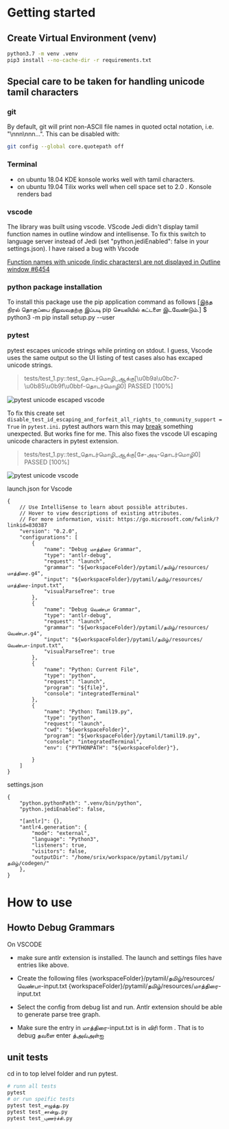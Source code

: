 # Getting started

## Create Virtual Environment (venv)
```bash
python3.7 -m venv .venv
pip3 install --no-cache-dir -r requirements.txt
```

## Special care to be taken for handling unicode tamil characters
### git
By default, git will print non-ASCII file names in quoted octal notation, i.e. "\nnn\nnn...". This can be disabled with:

```bash
git config --global core.quotepath off
```

### Terminal
* on ubuntu 18.04 KDE konsole works well with tamil characters.
* on ubuntu 19.04 Tilix works well when cell space set to 2.0 . Konsole renders bad

### vscode
The library was built using vscode. VScode Jedi didn't display tamil function names in outline window and intellisense. To fix this switch to language server instead of Jedi (set "python.jediEnabled": false in your settings.json). I have raised a bug with Vscode  

 [Function names with unicode (indic characters) are not displayed in Outline window #6454](https://github.com/microsoft/vscode-python/issues/6454)

### python package installation
To install this package use the pip application command as follows
[இந்த நிரல் தொகுப்பை நிறுவவதற்கு இப்படி pip செயலியில் கட்டளை இடவேண்டும்.]
$ python3 -m pip install setup.py  --user

### pytest
pytest escapes unicode strings while printing on stdout. I guess, Vscode uses the same output so the UI listing of test cases also has excaped unicode strings.

> tests/test_1.py::test_தொடர்மொழி_ஆக்கு[\u0b9a\u0bc7-\u0b85\u0b9f\u0bbf-தொடர்மொழி0] PASSED                 [100%]

![pytest unicode escaped vscode](https://user-images.githubusercontent.com/5801636/64475939-b2706f00-d1a6-11e9-8c74-e3834b2bcbd6.png)

To fix this create set `disable_test_id_escaping_and_forfeit_all_rights_to_community_support = True` in `pytest.ini`. pytest authors warn this may [break](https://github.com/pytest-dev/pytest/issues/5286) something unexpected. But works fine for me. This also fixes the vscode UI escaping unicode characters in pytest extension.

>tests/test_1.py::test_தொடர்மொழி_ஆக்கு[சே-அடி-தொடர்மொழி0] PASSED                                          [100%]

![pytest unicode vscode](https://user-images.githubusercontent.com/5801636/64476031-b2bd3a00-d1a7-11e9-89e5-3623709bee51.png)


launch.json for Vscode
```
{
    // Use IntelliSense to learn about possible attributes.
    // Hover to view descriptions of existing attributes.
    // For more information, visit: https://go.microsoft.com/fwlink/?linkid=830387
    "version": "0.2.0",
    "configurations": [
        {
            "name": "Debug மாத்திரை Grammar",
            "type": "antlr-debug",
            "request": "launch",
            "grammar": "${workspaceFolder}/pytamil/தமிழ்/resources/மாத்திரை.g4",
            "input": "${workspaceFolder}/pytamil/தமிழ்/resources/மாத்திரை-input.txt",
            "visualParseTree": true
        },
        {
            "name": "Debug வெண்பா Grammar",
            "type": "antlr-debug",
            "request": "launch",
            "grammar": "${workspaceFolder}/pytamil/தமிழ்/resources/வெண்பா.g4",
            "input": "${workspaceFolder}/pytamil/தமிழ்/resources/வெண்பா-input.txt",
            "visualParseTree": true
        },
        {
            "name": "Python: Current File",
            "type": "python",
            "request": "launch",
            "program": "${file}",
            "console": "integratedTerminal"
        },
        {
            "name": "Python: Tamil19.py",
            "type": "python",
            "request": "launch",
            "cwd": "${workspaceFolder}",
            "program": "${workspaceFolder}/pytamil/tamil19.py",
            "console": "integratedTerminal",
            "env": {"PYTHONPATH": "${workspaceFolder}"},

        }
    ]
}
```

settings.json
```
{
    "python.pythonPath": ".venv/bin/python",
    "python.jediEnabled": false,

    "[antlr]": {},
    "antlr4.generation": {
        "mode": "external",
        "language": "Python3",
        "listeners": true,
        "visitors": false,
        "outputDir": "/home/srix/workspace/pytamil/pytamil/தமிழ்/codegen/"
    },
}

```

# How to use

## Howto Debug Grammars

On VSCODE

* make sure antlr extension is installed. The launch and settings files have entries like above. 
* Create the following files
    {workspaceFolder}/pytamil/தமிழ்/resources/வெண்பா-input.txt
    {workspaceFolder}/pytamil/தமிழ்/resources/மாத்திரை-input.txt

* Select the config from debug list and run. Antlr extension should be able to generate parse tree graph.
* Make sure the entry in மாத்திரை-input.txt is in விரி form . That is to debug தவளை enter த்அவ்அள்ஐ


## unit tests
cd in to top lelvel folder and run pytest.
```bash
# runn all tests
pytest
# or run speific tests
pytest test_எழுத்து.py  
pytest test_சான்று.py
pytest test_புணர்ச்சி.py
```
